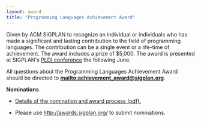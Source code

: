 ```yaml
---
layout: award
title: "Programming Languages Achievement Award"
---
```

Given by ACM SIGPLAN to recognize an individual or individuals who
has made a significant and lasting contribution to the field of
programming languages. The contribution can be a single event or a
life-time of achievement. The award includes a prize of $5,000. The
award is presented at SIGPLAN's [PLDI conference](/Conferences/PLDI) the
following June.  

All questions about the Programming Languages Achievement Award should be directed to 
**<mailto:achievement_award@sigplan.org>**.

**Nominations**  

- [Details of the nomination and award process (pdf).](http://www.sigplan.org/sites/default/files/award-nominations.pdf)

- Please use <http://awards.sigplan.org/> to submit nominations.
